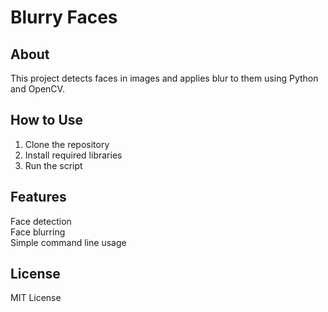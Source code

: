 # Blurry Faces
## About
   This project detects faces in images and applies blur to them using Python and OpenCV.
   
## How to Use
1. Clone the repository  
2. Install required libraries  
3. Run the script  

## Features
 Face detection  
 Face blurring  
 Simple command line usage  

## License
MIT License


